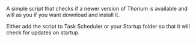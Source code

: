 A simple script that checks if a newer version of Thorium is available and will as you if you want download and install it.

Either add the script to Task Scheduler or your Startup folder so that it will check for updates on startup.
